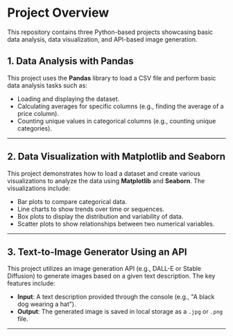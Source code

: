 # Project Overview

This repository contains three Python-based projects showcasing basic data analysis, data visualization, and API-based image generation.

## 1. Data Analysis with Pandas

This project uses the **Pandas** library to load a CSV file and perform basic data analysis tasks such as:
- Loading and displaying the dataset.
- Calculating averages for specific columns (e.g., finding the average of a price column).
- Counting unique values in categorical columns (e.g., counting unique categories).

---

## 2. Data Visualization with Matplotlib and Seaborn

This project demonstrates how to load a dataset and create various visualizations to analyze the data using **Matplotlib** and **Seaborn**. The visualizations include:
- Bar plots to compare categorical data.
- Line charts to show trends over time or sequences.
- Box plots to display the distribution and variability of data.
- Scatter plots to show relationships between two numerical variables.

---

## 3. Text-to-Image Generator Using an API

This project utilizes an image generation API (e.g., DALL-E or Stable Diffusion) to generate images based on a given text description. The key features include:
- **Input**: A text description provided through the console (e.g., "A black dog wearing a hat").
- **Output**: The generated image is saved in local storage as a `.jpg` or `.png` file.

---
